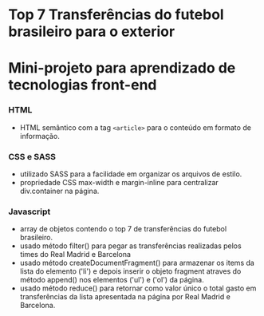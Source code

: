 # Top 7 Transferências do futebol brasileiro para o exterior
# Mini-projeto para aprendizado de tecnologias front-end
### HTML
- HTML semântico com a tag `<article>` para o conteúdo em formato de informação.

### CSS e SASS
- utilizado SASS para a facilidade em organizar os arquivos de estilo.
- propriedade CSS max-width e margin-inline para centralizar div.container na página.

### Javascript
- array de objetos contendo o top 7 de transferências do futebol brasileiro.
- usado método filter() para pegar as transferências realizadas pelos times do Real Madrid e Barcelona
- usado método createDocumentFragment() para armazenar os items da lista do elemento ('li') e depois inserir o objeto fragment atraves do método append() nos elementos ('ul') e ('ol') da página.
- usado método reduce() para retornar como valor único o total gasto em transferências da lista apresentada na página por Real Madrid e Barcelona. 
